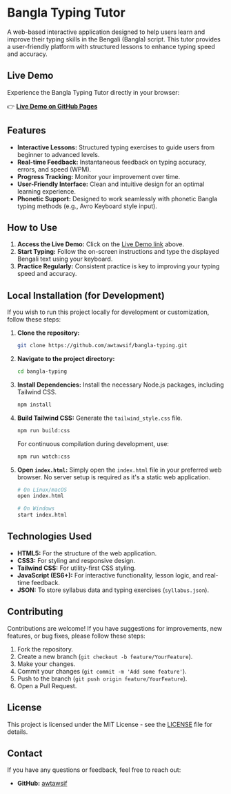 # Bangla Typing Tutor

A web-based interactive application designed to help users learn and improve their typing skills in the Bengali (Bangla) script. This tutor provides a user-friendly platform with structured lessons to enhance typing speed and accuracy.

## Live Demo

Experience the Bangla Typing Tutor directly in your browser:

👉 [**Live Demo on GitHub Pages**](https://awtawsif.github.io/bangla-typing)

## Features

-   **Interactive Lessons:** Structured typing exercises to guide users from beginner to advanced levels.
-   **Real-time Feedback:** Instantaneous feedback on typing accuracy, errors, and speed (WPM).
-   **Progress Tracking:** Monitor your improvement over time.
-   **User-Friendly Interface:** Clean and intuitive design for an optimal learning experience.
-   **Phonetic Support:** Designed to work seamlessly with phonetic Bangla typing methods (e.g., Avro Keyboard style input).

## How to Use

1.  **Access the Live Demo:** Click on the [Live Demo link](https://awtawsif.github.io/bangla-typing) above.
2.  **Start Typing:** Follow the on-screen instructions and type the displayed Bengali text using your keyboard.
3.  **Practice Regularly:** Consistent practice is key to improving your typing speed and accuracy.

## Local Installation (for Development)

If you wish to run this project locally for development or customization, follow these steps:

1.  **Clone the repository:**
    ```bash
    git clone https://github.com/awtawsif/bangla-typing.git
    ```
2.  **Navigate to the project directory:**
    ```bash
    cd bangla-typing
    ```
3.  **Install Dependencies:**
    Install the necessary Node.js packages, including Tailwind CSS.
    ```bash
    npm install
    ```
4.  **Build Tailwind CSS:**
    Generate the `tailwind_style.css` file.
    ```bash
    npm run build:css
    ```
    For continuous compilation during development, use:
    ```bash
    npm run watch:css
    ```
5.  **Open `index.html`:**
    Simply open the `index.html` file in your preferred web browser. No server setup is required as it's a static web application.

    ```bash
    # On Linux/macOS
    open index.html

    # On Windows
    start index.html
    ```

## Technologies Used

-   **HTML5:** For the structure of the web application.
-   **CSS3:** For styling and responsive design.
-   **Tailwind CSS:** For utility-first CSS styling.
-   **JavaScript (ES6+):** For interactive functionality, lesson logic, and real-time feedback.
-   **JSON:** To store syllabus data and typing exercises (`syllabus.json`).

## Contributing

Contributions are welcome! If you have suggestions for improvements, new features, or bug fixes, please follow these steps:

1.  Fork the repository.
2.  Create a new branch (`git checkout -b feature/YourFeature`).
3.  Make your changes.
4.  Commit your changes (`git commit -m 'Add some feature'`).
5.  Push to the branch (`git push origin feature/YourFeature`).
6.  Open a Pull Request.

## License

This project is licensed under the MIT License - see the [LICENSE](LICENSE) file for details.

## Contact

If you have any questions or feedback, feel free to reach out:

-   **GitHub:** [awtawsif](https://github.com/awtawsif)